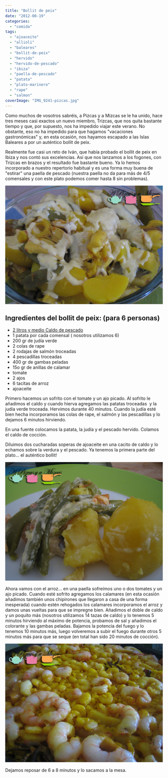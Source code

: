 ```yaml
---
title: "Bollit de peix"
date: "2012-08-19"
categories:
  - "comida"
tags:
  - "ajoaceite"
  - "allioli"
  - "baleares"
  - "bollit-de-peix"
  - "hervido"
  - "hervido-de-pescado"
  - "ibiza"
  - "paella-de-pescado"
  - "patata"
  - "plato-marinero"
  - "rape"
  - "salmon"
coverImage: "IMG_9241-pizcas.jpg"
---
```


Como muchos de vosotros sabréis, a Pizcas y a Mizcas se le ha unido, hace tres meses casi exactos un nuevo miembro, Trizcas, que nos quita bastante tiempo y que, por supuesto, nos ha impedido viajar este verano. No obstante, eso no ha impedido para que hagamos "vacaciones gastronómicas" y, en esta ocasión, nos hayamos escapado a las Islas Baleares a por un auténtico bollit de peix.

Realmente fue casi un reto de Iván, que había probado el bollit de peix en Ibiza y nos contó sus excelencias. Así que nos lanzamos a los fogones, con Trizcas en brazos y el resultado fue bastante bueno. Ya lo hemos incorporado a nuestro repertorio habitual y es una forma muy buena de "estirar" una paella de pescado (nuestra paella no da para más de 4/5 comensales y con este plato podemos comer hasta 8 sin problemas).

![Aspecto del bollit de peix ya emplatado](images/IMG_9241-pizcas.jpg "IMG_9241 (pizcas)")



## Ingredientes del bollit de peix: (para 6 personas)

- [2 litros y medio Caldo de pescado](/2011/un-plato-de-domingo-muy-marinero-la-fideua)
- 1 patata por cada comensal ( nosotros utilizamos 6)
- 200 gr de judía verde
- 2 colas de rape
- 2 rodajas de salmón troceadas
- 4 pescadillas troceadas
- 400 gr de gambas peladas
- 15o gr de anillas de calamar
- tomate
- 2 ajos
- 6 tacitas de arroz
- ajoaceite

Primero hacemos un sofrito con el tomate y un ajo picado. Al sofrito le añadimos el caldo y cuando hierva agregamos las patatas troceadas  y la judía verde troceada. Hervimos durante 40 minutos. Cuando la judía esté bien hecha incorporamos las colas de rape, el salmón y las pescadillas y lo dejamos 6 minutos hirviendo.

En una fuente colocamos la patata, la judía y el pescado hervido. Colamos el caldo de cocción.

Diluimos dos cucharadas soperas de ajoaceite en una cacito de caldo y lo echamos sobre la verdura y el pescado. Ya tenemos la primera parte del plato... el auténtico bollit!

![El ajoaceite es fundamental en el bollit de peix](images/IMG_0763-pizcas.jpg "IMG_0763 (pizcas)")

Ahora vamos con el arroz... en una paella sofreímos uno o dos tomates y un ajo picado. Cuando esté sofrito agregamos los calamares (en esta ocasión añadimos también unos chipirones que llegaron a casa de una forma inesperada) cuando estén rehogados los calamares incorporamos el arroz y damos unas vueltas para que se impregne bien. Añadimos el doble de caldo y un poquito más (nosotros utilizamos 14 tazas de caldo) y lo tenemos 5 minutos hirviendo al máximo de potencia, probamos de sal y añadimos el colorante y las gambas peladas. Bajamos la potencia del fuego y lo tenemos 10 minutos más, luego volveremos a subir el fuego durante otros 5 minutos más para que se seque (en total han sido 20 minutos de cocción).

![El arroz, la segunda parte del bollit de peix](images/IMG_0764-pizcas.jpg "IMG_0764 (pizcas)")

Dejamos reposar de 6 a 8 minutos y lo sacamos a la mesa.
